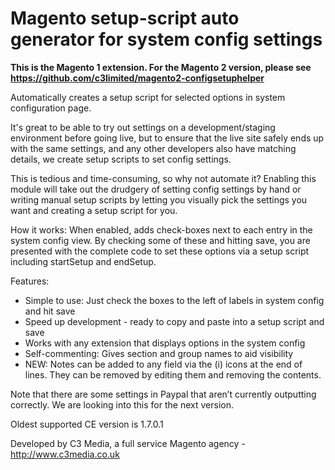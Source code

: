 Magento setup-script auto generator for system config settings
==============================================================

**This is the Magento 1 extension. For the Magento 2 version, please see https://github.com/c3limited/magento2-configsetuphelper**

Automatically creates a setup script for selected options in system configuration page.

It's great to be able to try out settings on a development/staging environment before going live, but to ensure that the live site safely ends up with the same settings, and any other developers also have matching details, we create setup scripts to set config settings.

This is tedious and time-consuming, so why not automate it? Enabling this module will take out the drudgery of setting config settings by hand or writing manual setup scripts by letting you visually pick the settings you want and creating a setup script for you.

How it works: When enabled, adds check-boxes next to each entry in the system config view. By checking some of these and hitting save, you are presented with the complete code to set these options via a setup script including startSetup and endSetup.

Features:

* Simple to use: Just check the boxes to the left of labels in system config and hit save
* Speed up development - ready to copy and paste into a setup script and save
* Works with any extension that displays options in the system config
* Self-commenting: Gives section and group names to aid visibility
* NEW: Notes can be added to any field via the (i) icons at the end of lines. They can be removed by editing them and removing the contents.

Note that there are some settings in Paypal that aren’t currently outputting correctly. We are looking into this for the next version.

Oldest supported CE version is 1.7.0.1

Developed by C3 Media, a full service Magento agency - http://www.c3media.co.uk

